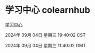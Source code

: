 # 学习中心 colearnhub
[学习中心](http://219.139.196.164:56308/colearnhub/)

2024年 09月 04日 星期三 19:40:02 CST

2024年 09月 04日 星期三 11:40:02 GMT
